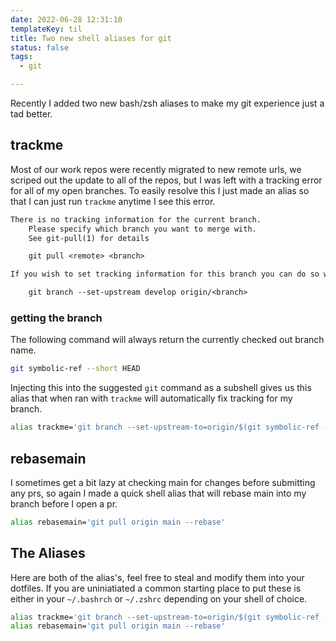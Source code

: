 ```yaml
---
date: 2022-06-28 12:31:10
templateKey: til
title: Two new shell aliases for git
status: false
tags:
  - git

---
```


Recently I added two new bash/zsh aliases to make my git experience just a tad better.

## trackme

Most of our work repos were recently migrated to new remote urls, we scriped
out the update to all of the repos, but I was left with a tracking error for
all of my open branches.  To easily resolve this I just made an alias so that I
can just run `trackme` anytime I see this error.

```txt
There is no tracking information for the current branch.
    Please specify which branch you want to merge with.
    See git-pull(1) for details

    git pull <remote> <branch>

If you wish to set tracking information for this branch you can do so with:

    git branch --set-upstream develop origin/<branch>
```

### getting the branch

The following command will always return the currently checked out branch name.

``` bash
git symbolic-ref --short HEAD
```

Injecting this into the suggested `git` command as a subshell gives us this
alias that when ran with `trackme` will automatically fix tracking for my
branch.

``` bash
alias trackme='git branch --set-upstream-to=origin/$(git symbolic-ref --short HEAD)'
```

## rebasemain

I sometimes get a bit lazy at checking main for changes before submitting any
prs, so again I made a quick shell alias that will rebase main into my branch
before I open a pr.

``` bash
alias rebasemain='git pull origin main --rebase'
```

## The Aliases

Here are both of the alias's, feel free to steal and modify them into your
dotfiles.  If you are uniniatiated a common starting place to put these is
either in your `~/.bashrch` or `~/.zshrc` depending on your shell of choice.

``` bash
alias trackme='git branch --set-upstream-to=origin/$(git symbolic-ref --short HEAD)'
alias rebasemain='git pull origin main --rebase'
```
